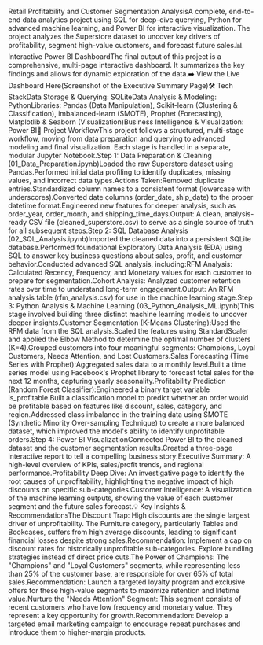 Retail Profitability and Customer Segmentation AnalysisA complete, end-to-end data analytics project using SQL for deep-dive querying, Python for advanced machine learning, and Power BI for interactive visualization. The project analyzes the Superstore dataset to uncover key drivers of profitability, segment high-value customers, and forecast future sales.📊 Interactive Power BI DashboardThe final output of this project is a comprehensive, multi-page interactive dashboard. It summarizes the key findings and allows for dynamic exploration of the data.➡️ View the Live Dashboard Here(Screenshot of the Executive Summary Page)🛠️ Tech StackData Storage & Querying: SQLiteData Analysis & Modeling: PythonLibraries: Pandas (Data Manipulation), Scikit-learn (Clustering & Classification), imbalanced-learn (SMOTE), Prophet (Forecasting), Matplotlib & Seaborn (Visualization)Business Intelligence & Visualization: Power BI📂 Project WorkflowThis project follows a structured, multi-stage workflow, moving from data preparation and querying to advanced modeling and final visualization. Each stage is handled in a separate, modular Jupyter Notebook.Step 1: Data Preparation & Cleaning (01_Data_Preparation.ipynb)Loaded the raw Superstore dataset using Pandas.Performed initial data profiling to identify duplicates, missing values, and incorrect data types.Actions Taken:Removed duplicate entries.Standardized column names to a consistent format (lowercase with underscores).Converted date columns (order_date, ship_date) to the proper datetime format.Engineered new features for deeper analysis, such as order_year, order_month, and shipping_time_days.Output: A clean, analysis-ready CSV file (cleaned_superstore.csv) to serve as a single source of truth for all subsequent steps.Step 2: SQL Database Analysis (02_SQL_Analysis.ipynb)Imported the cleaned data into a persistent SQLite database.Performed foundational Exploratory Data Analysis (EDA) using SQL to answer key business questions about sales, profit, and customer behavior.Conducted advanced SQL analysis, including:RFM Analysis: Calculated Recency, Frequency, and Monetary values for each customer to prepare for segmentation.Cohort Analysis: Analyzed customer retention rates over time to understand long-term engagement.Output: An RFM analysis table (rfm_analysis.csv) for use in the machine learning stage.Step 3: Python Analysis & Machine Learning (03_Python_Analysis_ML.ipynb)This stage involved building three distinct machine learning models to uncover deeper insights.Customer Segmentation (K-Means Clustering):Used the RFM data from the SQL analysis.Scaled the features using StandardScaler and applied the Elbow Method to determine the optimal number of clusters (K=4).Grouped customers into four meaningful segments: Champions, Loyal Customers, Needs Attention, and Lost Customers.Sales Forecasting (Time Series with Prophet):Aggregated sales data to a monthly level.Built a time series model using Facebook's Prophet library to forecast total sales for the next 12 months, capturing yearly seasonality.Profitability Prediction (Random Forest Classifier):Engineered a binary target variable is_profitable.Built a classification model to predict whether an order would be profitable based on features like discount, sales, category, and region.Addressed class imbalance in the training data using SMOTE (Synthetic Minority Over-sampling Technique) to create a more balanced dataset, which improved the model's ability to identify unprofitable orders.Step 4: Power BI VisualizationConnected Power BI to the cleaned dataset and the customer segmentation results.Created a three-page interactive report to tell a compelling business story:Executive Summary: A high-level overview of KPIs, sales/profit trends, and regional performance.Profitability Deep Dive: An investigative page to identify the root causes of unprofitability, highlighting the negative impact of high discounts on specific sub-categories.Customer Intelligence: A visualization of the machine learning outputs, showing the value of each customer segment and the future sales forecast.💡 Key Insights & RecommendationsThe Discount Trap: High discounts are the single largest driver of unprofitability. The Furniture category, particularly Tables and Bookcases, suffers from high average discounts, leading to significant financial losses despite strong sales.Recommendation: Implement a cap on discount rates for historically unprofitable sub-categories. Explore bundling strategies instead of direct price cuts.The Power of Champions: The "Champions" and "Loyal Customers" segments, while representing less than 25% of the customer base, are responsible for over 65% of total sales.Recommendation: Launch a targeted loyalty program and exclusive offers for these high-value segments to maximize retention and lifetime value.Nurture the "Needs Attention" Segment: This segment consists of recent customers who have low frequency and monetary value. They represent a key opportunity for growth.Recommendation: Develop a targeted email marketing campaign to encourage repeat purchases and introduce them to higher-margin products.
